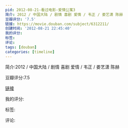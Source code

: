 ```yaml
---
pid: 2012-08-21-看过电影-爱情公寓3
简介: 2012 / 中国大陆 / 剧情 喜剧 爱情 / 韦正 / 娄艺潇 陈赫
豆瓣评分: '7.5'
链接: https://movie.douban.com/subject/6312211/
创建时间: '2012-08-21 22:45:40'
我的评分:
标签:
评论:
tags: [douban]
categories: [timeline]
---
```

简介:2012 / 中国大陆 / 剧情 喜剧 爱情 / 韦正 / 娄艺潇 陈赫

豆瓣评分:7.5

[链接](https://movie.douban.com/subject/6312211/)

我的评分:

标签:

评论:

